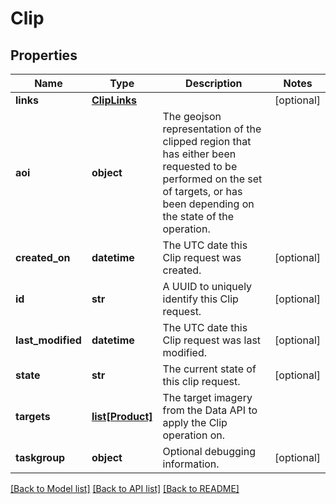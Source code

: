 # Clip

## Properties
Name | Type | Description | Notes
------------ | ------------- | ------------- | -------------
**links** | [**ClipLinks**](ClipLinks.md) |  | [optional] 
**aoi** | **object** | The geojson representation of the clipped region that has either been requested to be performed on the set of targets, or has been depending on the state of the operation. | 
**created_on** | **datetime** | The UTC date this Clip request was created. | [optional] 
**id** | **str** | A UUID to uniquely identify this Clip request. | [optional] 
**last_modified** | **datetime** | The UTC date this Clip request was last modified. | [optional] 
**state** | **str** | The current state of this clip request. | [optional] 
**targets** | [**list[Product]**](Product.md) | The target imagery from the Data API to apply the Clip operation on. | 
**taskgroup** | **object** | Optional debugging information. | [optional] 

[[Back to Model list]](../README.md#documentation-for-models) [[Back to API list]](../README.md#documentation-for-api-endpoints) [[Back to README]](../README.md)


